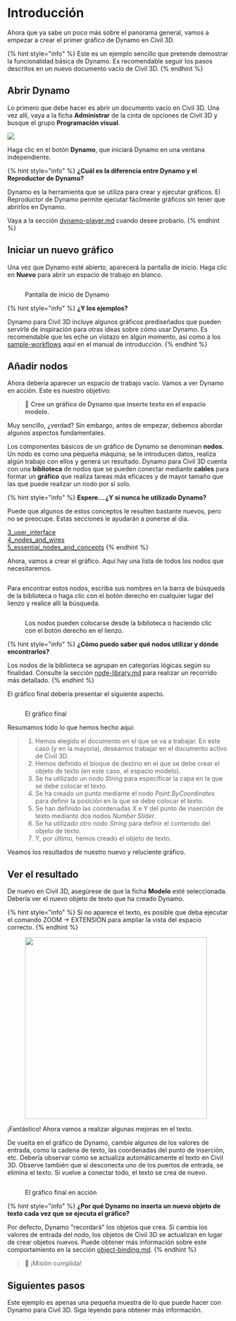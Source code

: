 # Introducción

Ahora que ya sabe un poco más sobre el panorama general, vamos a empezar a crear el primer gráfico de Dynamo en Civil 3D.

{% hint style="info" %}
 Este es un ejemplo sencillo que pretende demostrar la funcionalidad básica de Dynamo. Es recomendable seguir los pasos descritos en un nuevo documento vacío de Civil 3D. 
{% endhint %}

## Abrir Dynamo

Lo primero que debe hacer es abrir un documento vacío en Civil 3D. Una vez allí, vaya a la ficha **Administrar** de la cinta de opciones de Civil 3D y busque el grupo **Programación visual**.

![](<../.gitbook/assets/image (7).png>)

Haga clic en el botón **Dynamo**, que iniciará Dynamo en una ventana independiente.

{% hint style="info" %}
 **¿Cuál es la diferencia entre Dynamo y el Reproductor de Dynamo?**

Dynamo es la herramienta que se utiliza para crear y ejecutar gráficos. El Reproductor de Dynamo permite ejecutar fácilmente gráficos sin tener que abrirlos en Dynamo.

Vaya a la sección [dynamo-player.md](dynamo-player.md "mention") cuando desee probarlo. 
{% endhint %}

## Iniciar un nuevo gráfico

Una vez que Dynamo esté abierto, aparecerá la pantalla de inicio. Haga clic en **Nuevo** para abrir un espacio de trabajo en blanco.

<figure><img src="../.gitbook/assets/c3d-start.png" alt=""><figcaption><p>Pantalla de inicio de Dynamo</p></figcaption></figure>

{% hint style="info" %}
 **¿Y los ejemplos?**

Dynamo para Civil 3D incluye algunos gráficos prediseñados que pueden servirle de inspiración para otras ideas sobre cómo usar Dynamo. Es recomendable que les eche un vistazo en algún momento, así como a los [sample-workflows](sample-workflows/ "mention") aquí en el manual de introducción. 
{% endhint %}

## Añadir nodos

Ahora debería aparecer un espacio de trabajo vacío. Vamos a ver Dynamo en acción. Este es nuestro objetivo:

>  :dart: **Cree un gráfico de Dynamo que inserte texto en el espacio modelo.**

Muy sencillo, ¿verdad? Sin embargo, antes de empezar, debemos abordar algunos aspectos fundamentales.

Los componentes básicos de un gráfico de Dynamo se denominan **nodos**. Un nodo es como una pequeña máquina; se le introducen datos, realiza algún trabajo con ellos y genera un resultado. Dynamo para Civil 3D cuenta con una **biblioteca** de nodos que se pueden conectar mediante **cables** para formar un **gráfico** que realiza tareas más eficaces y de mayor tamaño que las que puede realizar un nodo por sí solo.

{% hint style="info" %}
 **Espere... ¿Y si nunca he utilizado Dynamo?**

Puede que algunos de estos conceptos le resulten bastante nuevos, pero no se preocupe. Estas secciones le ayudarán a ponerse al día.

[3_user_interface](../3\_user\_interface/ "mention")\
 [4_nodes_and_wires](../4\_nodes\_and\_wires/ "mention")\
 [5_essential_nodes_and_concepts](../5\_essential\_nodes\_and\_concepts/ "mention") 
{% endhint %}

Ahora, vamos a crear el gráfico. Aquí hay una lista de todos los nodos que necesitaremos.

<figure><img src="../.gitbook/assets/c3d-create-text-node-list.png" alt=""><figcaption></figcaption></figure>

Para encontrar estos nodos, escriba sus nombres en la barra de búsqueda de la biblioteca o haga clic con el botón derecho en cualquier lugar del lienzo y realice allí la búsqueda.

<figure><img src="../.gitbook/assets/c3d-create-text-node-placement.gif" alt=""><figcaption><p>Los nodos pueden colocarse desde la biblioteca o haciendo clic con el botón derecho en el lienzo.</p></figcaption></figure>

{% hint style="info" %}
 **¿Cómo puedo saber qué nodos utilizar y dónde encontrarlos?**

Los nodos de la biblioteca se agrupan en categorías lógicas según su finalidad. Consulte la sección [node-library.md](node-library.md "mention") para realizar un recorrido más detallado. 
{% endhint %}

El gráfico final debería presentar el siguiente aspecto.

<figure><img src="../.gitbook/assets/c3d-text-create-final (2).png" alt=""><figcaption><p>El gráfico final</p></figcaption></figure>

Resumamos todo lo que hemos hecho aquí:

> 1. Hemos elegido el documento en el que se va a trabajar. En este caso (y en la mayoría), deseamos trabajar en el documento activo de Civil 3D.
> 2. Hemos definido el bloque de destino en el que se debe crear el objeto de texto (en este caso, el espacio modelo).
> 3. Se ha utilizado un nodo _String_ para especificar la capa en la que se debe colocar el texto.
> 4. Se ha creado un punto mediante el nodo _Point.ByCoordinates_ para definir la posición en la que se debe colocar el texto.
> 5. Se han definido las coordenadas X e Y del punto de inserción de texto mediante dos nodos _Number Slider_.
> 6. Se ha utilizado otro nodo _String_ para definir el contenido del objeto de texto.
> 7. Y, por último, hemos creado el objeto de texto.

Veamos los resultados de nuestro nuevo y reluciente gráfico.

## Ver el resultado

De nuevo en Civil 3D, asegúrese de que la ficha **Modelo** esté seleccionada. Debería ver el nuevo objeto de texto que ha creado Dynamo.

{% hint style="info" %}
 Si no aparece el texto, es posible que deba ejecutar el comando ZOOM -> EXTENSIÓN para ampliar la vista del espacio correcto. 
{% endhint %}

<figure><img src="../.gitbook/assets/c3d-create-text-result.png" alt="" width="413"><figcaption></figcaption></figure>

¡Fantástico! Ahora vamos a realizar algunas mejoras en el texto.

De vuelta en el gráfico de Dynamo, cambie algunos de los valores de entrada, como la cadena de texto, las coordenadas del punto de inserción, etc. Debería observar cómo se actualiza automáticamente el texto en Civil 3D. Observe también que si desconecta uno de los puertos de entrada, se elimina el texto. Si vuelve a conectar todo, el texto se crea de nuevo. 

<div data-full-width="false">

<figure><img src="../.gitbook/assets/c3d-create-text.gif" alt=""><figcaption><p>El gráfico final en acción</p></figcaption></figure>

</div>

{% hint style="info" %}
 **¿Por qué Dynamo no inserta un nuevo objeto de texto cada vez que se ejecuta el gráfico?**

Por defecto, Dynamo "recordará" los objetos que crea. Si cambia los valores de entrada del nodo, los objetos de Civil 3D se actualizan en lugar de crear objetos nuevos. Puede obtener más información sobre este comportamiento en la sección [object-binding.md](advanced-topics/object-binding.md "mention"). 
{% endhint %}

> :tada: ¡Misión cumplida!

## Siguientes pasos

Este ejemplo es apenas una pequeña muestra de lo que puede hacer con Dynamo para Civil 3D. Siga leyendo para obtener más información.
